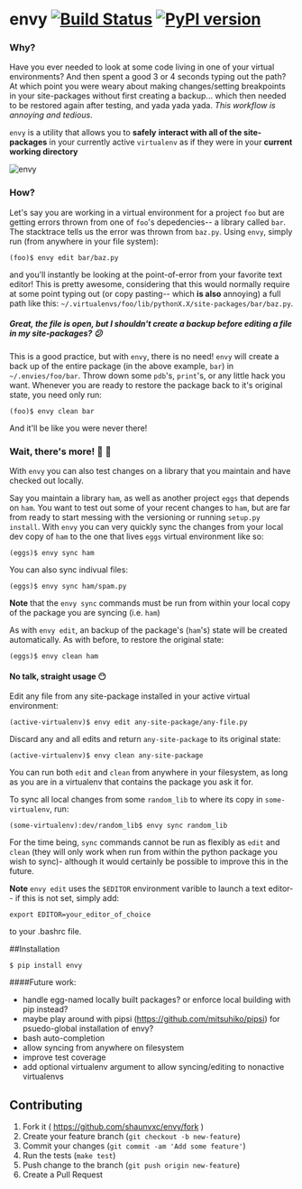 # envy [![Build Status](https://travis-ci.org/shaunvxc/envy.svg?branch=master)](https://travis-ci.org/shaunvxc/envy) [![PyPI version](https://badge.fury.io/py/envy.svg)](https://badge.fury.io/py/envy)

### Why?

Have you ever needed to look at some code living in one of your virtual environments? And then spent a good 3 or 4 seconds typing out the path? At which point you were weary about making changes/setting breakpoints in your site-packages without first creating a backup... which then needed to be restored again after testing, and yada yada yada.  *This workflow is annoying and tedious*.

`envy` is a utility that allows you to ****safely**** **interact with all of the site-packages** in your currently active `virtualenv` as if they were in your **current working directory**

![envy](https://cloud.githubusercontent.com/assets/3979753/13486014/59147c0e-e0db-11e5-9c29-0e764376161d.gif)

### How?
Let's say you are working in a virtual environment for a project `foo` but are getting errors thrown from one of `foo`'s depedencies-- a library called `bar`.  The stacktrace tells us the error was thrown from `baz.py`.  Using `envy`, simply run (from anywhere in your file system):

`(foo)$ envy edit bar/baz.py`

and you'll instantly be looking at the point-of-error from your favorite text editor!  This is pretty awesome, considering that this would normally require at some point typing out (or copy pasting-- which **is also** annoying) a full path like this: `~/.virtualenvs/foo/lib/pythonX.X/site-packages/bar/baz.py`.  

##### Great, the file is open, but I shouldn't create a backup before editing a file in my site-packages? :confused:
This is a good practice, but with `envy`, there is no need! `envy` will create a back up of the entire package (in the above example, `bar`) in `~/.envies/foo/bar`.  Throw down some `pdb`'s, `print`'s, or any little hack you want.  Whenever you are ready to restore the package back to it's original state, you need only run:

`(foo)$ envy clean bar`

And it'll be like you were never there!

### Wait, there's more! :pig2: :egg:
With `envy` you can also test changes on a library that you maintain and have checked out locally. 

Say you maintain a library `ham`, as well as another project `eggs` that depends on `ham`.  You want to test out some of your recent changes to `ham`, but are far from ready to start messing with the versioning or running `setup.py install`. With `envy` you can very quickly sync the changes from your local dev copy of `ham` to the one that lives `eggs` virtual environment like so:

`(eggs)$ envy sync ham`

You can also sync indivual files:

`(eggs)$ envy sync ham/spam.py`

**Note** that the `envy sync` commands must be run from within your local copy of the package you are syncing (i.e. `ham`)

As with `envy edit`, an backup of the package's (`ham`'s) state will be created automatically.  As with before, to restore the original state:

`(eggs)$ envy clean ham`

#### No talk, straight usage :no_mouth:

Edit any file from any site-package installed in your active virtual environment:

`(active-virtualenv)$ envy edit any-site-package/any-file.py`

Discard any and all edits and return `any-site-package` to its original state:

`(active-virtualenv)$ envy clean any-site-package`

You can run both `edit` and `clean` from anywhere in your filesystem, as long as you are in a virtualenv that contains the package you ask it for.

To sync all local changes from some `random_lib` to where its copy in `some-virtualenv`, run:

`(some-virtualenv):dev/random_lib$ envy sync random_lib`

For the time being, `sync` commands cannot be run as flexibly as `edit` and `clean` (they will only work when run from within the python package you wish to sync)- although it would certainly be possible to improve this in the future.

**Note**
`envy edit` uses the `$EDITOR` environment varible to launch a text editor-- if this is not set, simply add:

`export EDITOR=your_editor_of_choice`

to your .bashrc file.

##Installation

`$ pip install envy`

####Future work:
- handle egg-named locally built packages? or enforce local building with pip instead?
- maybe play around with pipsi (https://github.com/mitsuhiko/pipsi) for psuedo-global installation of envy?
- bash auto-completion
- allow syncing from anywhere on filesystem
- improve test coverage
- add optional virtualenv argument to allow syncing/editing to nonactive virtualenvs

## Contributing
1. Fork it ( https://github.com/shaunvxc/envy/fork )
1. Create your feature branch (`git checkout -b new-feature`)
1. Commit your changes (`git commit -am 'Add some feature'`)
1. Run the tests (`make test`)
1. Push change to the branch (`git push origin new-feature`)
1. Create a Pull Request



